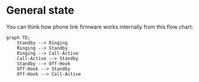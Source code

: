 # General state

You can think how phone link firmware works internally from this flow chart:

```mermaid
graph TD;
    Standby --> Ringing
    Ringing --> Standby
    Ringing --> Call-Active
    Call-Active --> Standby
    Standby --> Off-Hook
    Off-Hook --> Standby
    Off-Hook --> Call-Active
```
